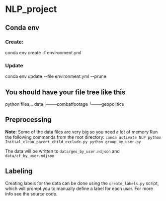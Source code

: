 # NLP_project
## Conda env
### Create:
conda env create -f environment.yml
### Update
conda env update --file environment.yml --prune

## You should have your file tree like this
python files...
data
    ├───combatfootage
    └───geopolitics

## Preprocessing
**Note:** Some of the data files are very big so you need a lot of memory
Run the following commands from the root directory:
`
conda activate NLP
python Initial_clean_parent_child_exclude.py
python group_by_user.py
`

The data will be written to `data/geo_by_user.ndjson` and `data/cf_by_user.ndjson`

## Labeling
Creating labels for the data can be done using the `create_labels.py` script, which will prompt you to manually define a label for each user. For more info see the source code.
